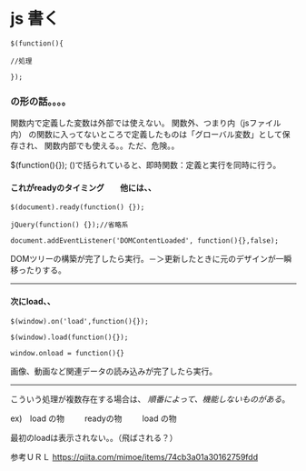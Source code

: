 # js 書く

```
$(function(){

//処理

});
```

### の形の話。。。。

関数内で定義した変数は外部では使えない。
関数外、つまり<script></script>内（jsファイル内）
の関数に入ってないところで定義したものは「グローバル変数」として保存され、
関数内部でも使える。。ただ、危険。。



$(function(){});      ()で括られていると、即時関数：定義と実行を同時に行う。



#### これがreadyのタイミング　　他には、、

```
$(document).ready(function() {});

jQuery(function() {});//省略系

document.addEventListener('DOMContentLoaded', function(){},false);
```

DOMツリーの構築が完了したら実行。－＞更新したときに元のデザインが一瞬移ったりする。

***

#### 次にload、、

```
$(window).on('load',function(){});

$(window).load(function(){});

window.onload = function(){}
```

画像、動画など関連データの読み込みが完了したら実行。

***

こういう処理が複数存在する場合は、
*順番によって、機能しないものがある*。


ex)　load  の物
　　 readyの物
　　 load  の物
   

最初のloadは表示されない。。（飛ばされる？）

参考ＵＲＬ
https://qiita.com/mimoe/items/74cb3a01a30162759fdd

